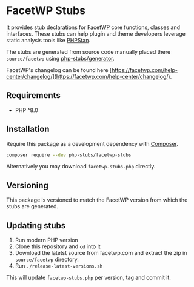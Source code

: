 # FacetWP Stubs

It provides stub declarations for [FacetWP](https://facetwp.com//)
core functions, classes and interfaces.
These stubs can help plugin and theme developers leverage static analysis tools
like [PHPStan](https://github.com/phpstan/phpstan).

The stubs are generated from source code manually placed there `source/facetwp` 
using [php-stubs/generator](https://github.com/php-stubs/generator).

FacetWP's changelog can be found here [https://facetwp.com/help-center/changelog/](https://facetwp.com/help-center/changelog/).

## Requirements

- PHP ^8.0

## Installation

Require this package as a development dependency with [Composer](https://getcomposer.org).

```bash
composer require --dev php-stubs/facetwp-stubs
```

Alternatively you may download `facetwp-stubs.php` directly.

## Versioning

This package is versioned to match the FacetWP version from which the stubs are generated.

## Updating stubs

1. Run modern PHP version
2. Clone this repository and `cd` into it
3. Download the latetst source from facetwp.com and extract the zip in `source/facetwp` directory.
4. Run `./release-latest-versions.sh`

This will update `facetwp-stubs.php` per version, tag and commit it.
